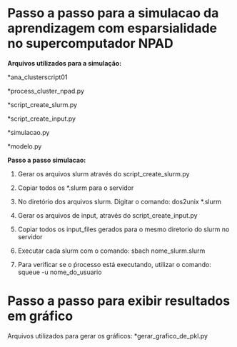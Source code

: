 <h1>Passo a passo para a simulacao da aprendizagem com esparsialidade no supercomputador NPAD </h1>

<b>Arquivos utilizados para a simulação:</b>

*ana_clusterscript01

*process_cluster_npad.py

*script_create_slurm.py 


*script_create_input.py

*simulacao.py

*modelo.py

<b>Passo a passo simulacao:</b>
1) Gerar os arquivos slurm através do script_create_slurm.py 

2) Copiar todos os *.slurm para o servidor

3) No diretório dos arquivos slurm. Digitar o comando: dos2unix *.slurm

4) Gerar os arquivos de input, através do script_create_input.py 

5) Copiar todos os input_files gerados para o mesmo diretorio do slurm no servidor

6) Executar cada slurm com o comando: sbach nome_slurm.slurm

7) Para verificar se o ṕrocesso está executando, utilizar o comando: squeue -u nome_do_usuario



<h1>Passo a passo para exibir resultados em gráfico</h1>
Arquivos utilizados para gerar os gráficos:
*gerar_grafico_de_pkl.py

